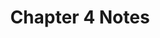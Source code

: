 ---
title: "Chapter 4 Notes"
published: true
morea_id: reading-notes-4
morea_summary: "Introduction to abstract data types"
morea_type: reading
morea_sort_order: 9
morea_url: http://www2.hawaii.edu/~suthers/courses/ics311s14/Notes/Topic-04.html
morea_labels:
 - Notes
---